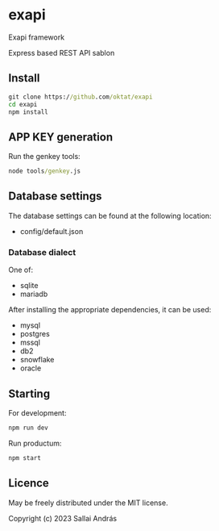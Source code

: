 # exapi

Exapi framework

Express based REST API sablon

## Install

```cmd
git clone https://github.com/oktat/exapi
cd exapi
npm install
```

## APP KEY generation

Run the genkey tools:

```cmd
node tools/genkey.js
```

## Database settings

The database settings can be found at the following location:

* config/default.json

### Database dialect

One of:

* sqlite
* mariadb

After installing the appropriate dependencies, it can be used:

* mysql
* postgres
* mssql
* db2
* snowflake
* oracle

## Starting

For development:

```cmd
npm run dev
```

Run productum:

```cmd
npm start
```

## Licence

May be freely distributed under the MIT license.

Copyright (c) 2023 Sallai András
